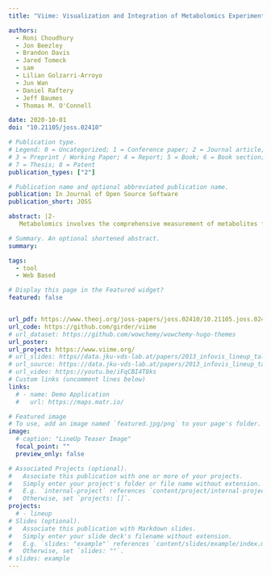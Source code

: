 ```yaml
---
title: "Viime: Visualization and Integration of Metabolomics Experiments"

authors:
  - Roni Choudhury
  - Jon Beezley
  - Brandon Davis
  - Jared Tomeck
  - sam
  - Lilian Golzarri-Arroyo
  - Jun Wan
  - Daniel Raftery
  - Jeff Baumes
  - Thomas M. O'Connell

date: 2020-10-01
doi: "10.21105/joss.02410"

# Publication type.
# Legend: 0 = Uncategorized; 1 = Conference paper; 2 = Journal article;
# 3 = Preprint / Working Paper; 4 = Report; 5 = Book; 6 = Book section;
# 7 = Thesis; 8 = Patent
publication_types: ["2"]

# Publication name and optional abbreviated publication name.
publication: In Journal of Open Source Software
publication_short: JOSS

abstract: |2-
   Metabolomics involves the comprehensive measurement of metabolites from a biological system. The resulting metabolite profiles are influenced by genetics, lifestyle, biological stresses, disease, diet and the environment and therefore provides a more holistic biological readout of the pathological condition of the organism (Beger et al., 2016; Wishart, 2016). The challenge for metabolomics is that no single analytical platform can provide a truly comprehensive coverage of the metabolome. The most commonly used platforms are based on mass-spectrometry (MS) and nuclear magnetic resonance (NMR). Investigators are increasingly using both methods to increase the metabolite coverage. The challenge for this type of multi-platform approach is that the data structure may be very different in these two platforms. For example, NMR data may be reported as a list of spectral features, e.g., bins or peaks with arbitrary intensity units or more directly with named metabolites reported in concentration units ranging from micromolar to millimolar. Some MS approaches can also provide data in the form of identified metabolite concentrations, but given the superior sensitivity of MS, the concentrations can be several orders of magnitude lower than for NMR. Other MS approaches yield data in the form of arbitrary response units where the dynamic range can be more than 6 orders of magnitude. Importantly, the variability and reproducibility of the data may differ across platforms. Given the diversity of data structures (i.e., magnitude and dynamic range) integrating the data from multiple platforms can be challenging. This often leads investigators to analyze the datasets separately, which prevents the observation of potentially interesting relationships and correlations between metabolites detected on different platforms. Viime (VIsualization and Integration of Metabolomics Experiments) is an open-source, web-based application designed to integrate metabolomics data from multiple platforms. The workflow of Viime for data integration and visualization is shown in Figure 1.

# Summary. An optional shortened abstract.
summary:

tags:
  - tool
  - Web Based

# Display this page in the Featured widget?
featured: false


url_pdf: https://www.theoj.org/joss-papers/joss.02410/10.21105.joss.02410.pdf
url_code: https://github.com/girder/viime
# url_dataset: https://github.com/wowchemy/wowchemy-hugo-themes
url_poster:
url_project: https://www.viime.org/
# url_slides: https//data.jku-vds-lab.at/papers/2013_infovis_lineup_talk.pdf
# url_source: https://data.jku-vds-lab.at/papers/2013_infovis_lineup_talk.pptx
# url_video: https://youtu.be/iFqCBI4T8ks
# Custom links (uncomment lines below)
links:
  # - name: Demo Application
  #   url: https://maps.matr.io/

# Featured image
# To use, add an image named `featured.jpg/png` to your page's folder.
image:
  # caption: "LineUp Teaser Image"
  focal_point: ""
  preview_only: false

# Associated Projects (optional).
#   Associate this publication with one or more of your projects.
#   Simply enter your project's folder or file name without extension.
#   E.g. `internal-project` references `content/project/internal-project/index.md`.
#   Otherwise, set `projects: []`.
projects:
  # - lineup
# Slides (optional).
#   Associate this publication with Markdown slides.
#   Simply enter your slide deck's filename without extension.
#   E.g. `slides: "example"` references `content/slides/example/index.md`.
#   Otherwise, set `slides: ""`.
# slides: example
---
```

